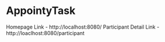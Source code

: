 # AppointyTask
 Homepage Link - http://localhost:8080/
  Participant Detail Link - http://loaclhost:8080/participant
